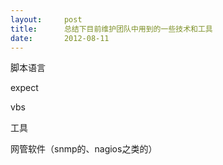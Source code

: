 ```yaml
---
layout:     post
title:      总结下目前维护团队中用到的一些技术和工具
date:       2012-08-11
---
```

脚本语言

expect

vbs

工具

网管软件（snmp的、nagios之类的）
